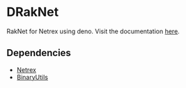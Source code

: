 # DRakNet
RakNet for Netrex using deno. Visit the documentation [here](https://github.com/NetrexMC/DRakNet/wiki).

## Dependencies

- [Netrex](https://github.com/NetrexMC/Netrex)
- [BinaryUtils](https://github.com/RaptorsMC/BinaryUtils)

